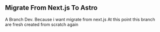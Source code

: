 ## Migrate From Next.js To Astro
A Branch Dev. Because i want migrate from next.js
At this point this branch are fresh created from scratch again